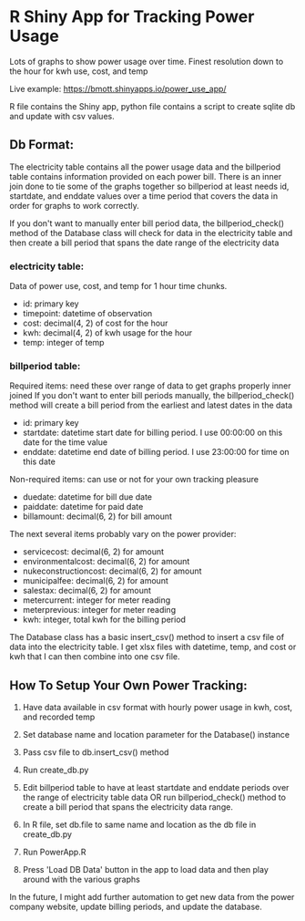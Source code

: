 # R Shiny App for Tracking Power Usage

Lots of graphs to show power usage over time.
Finest resolution down to the hour for kwh use, cost, and temp

Live example: https://bmott.shinyapps.io/power_use_app/

R file contains the Shiny app, python file contains a script to create sqlite db and update with 
csv values.

## Db Format:

The electricity table contains all the power usage data and the billperiod table contains information provided on each power bill. There is an inner join done to tie some of the graphs together so billperiod at least needs id, startdate, and enddate values over a time period that covers the data in order for graphs to work correctly.

If you don't want to manually enter bill period data, the billperiod_check() method of the Database class will check for data in the electricity table and then create a bill period that spans the date range of the electricity data

### electricity table: 
Data of power use, cost, and temp for 1 hour time chunks. 

- id: primary key
- timepoint: datetime of observation
- cost: decimal(4, 2) of cost for the hour
- kwh: decimal(4, 2) of kwh usage for the hour
- temp: integer of temp

### billperiod table:

Required items: need these over range of data to get graphs properly inner joined
If you don't want to enter bill periods manually, the billperiod_check() method will create
a bill period from the earliest and latest dates in the data

- id: primary key
- startdate: datetime start date for billing period. I use 00:00:00 on this date for the time value
- enddate: datetime end date of billing period. I use 23:00:00 for time on this date

Non-required items: can use or not for your own tracking pleasure

- duedate: datetime for bill due date
- paiddate: datetime for paid date
- billamount: decimal(6, 2) for bill amount

The next several items probably vary on the power provider:

- servicecost: decimal(6, 2) for amount
- environmentalcost: decimal(6, 2) for amount
- nukeconstructioncost: decimal(6, 2) for amount
- municipalfee: decimal(6, 2) for amount
- salestax: decimal(6, 2) for amount
- metercurrent: integer for meter reading
- meterprevious: integer for meter reading
- kwh: integer, total kwh for the billing period

The Database class has a basic insert_csv() method to insert a csv file of data into the electricity table. I get xlsx files with datetime, temp, and cost or kwh that I can then combine into one csv file.


## How To Setup Your Own Power Tracking:

1.  Have data available in csv format with hourly power usage in kwh, cost, and recorded temp

2.  Set database name and location parameter for the Database() instance

3.  Pass csv file to db.insert_csv() method

4.  Run create_db.py

5.  Edit billperiod table to have at least startdate and enddate periods over the range of electricity table data OR run
billperiod_check() method to create a bill period that spans the electricity data range.

6.  In R file, set db.file to same name and location as the db file in create_db.py

7.  Run PowerApp.R

8.  Press 'Load DB Data' button in the app to load data and then play around with the various graphs


In the future, I might add further automation to get new data from the power company website, update billing periods, and update the database. 